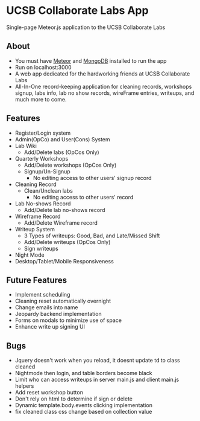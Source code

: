 # UCSB Collaborate Labs App

Single-page Meteor.js application to the UCSB Collaborate Labs

## About

* You must have [Meteor](https://www.meteor.com/) and [MongoDB](https://www.mongodb.com/) installed to run the app
* Run on localhost:3000
* A web app dedicated for the hardworking friends at UCSB Collaborate Labs
* All-In-One record-keeping application for cleaning records, workshops signup, labs info, lab no show records, wireFrame entries, writeups, and much more to come.

## Features

* Register/Login system
* Admin(OpCo) and User(Cons) System
* Lab Wiki
	* Add/Delete labs (OpCos Only)
* Quarterly Workshops
	* Add/Delete workshops (OpCos Only)
	* Signup/Un-Signup
		* No editing access to other users' signup record
* Cleaning Record
	* Clean/Unclean labs
		* No editing access to other users' record
* Lab No-shows Record
	* Add/Delete lab no-shows record
* Wireframe Record
	* Add/Delete Wireframe record
* Writeup System
	* 3 Types of writeups: Good, Bad, and Late/Missed Shift
	* Add/Delete writeups (OpCos Only)
	* Sign writeups
* Night Mode
* Desktop/Tablet/Mobile Responsiveness

## Future Features

* Implement scheduling
* Cleaning reset automatically overnight
* Change emails into name
* Jeopardy backend implementation
* Forms on modals to minimize use of space
* Enhance write up signing UI

## Bugs

* Jquery doesn't work when you reload, it doesnt update td to class cleaned
* Nightmode then login, and table borders become black
* Limit who can access writeups in server main.js and client main.js helpers
* Add reset workshop button
* Don't rely on html to determine if sign or delete
* Dynamic template.body.events clicking implementation
* fix cleaned class css change based on collection value
